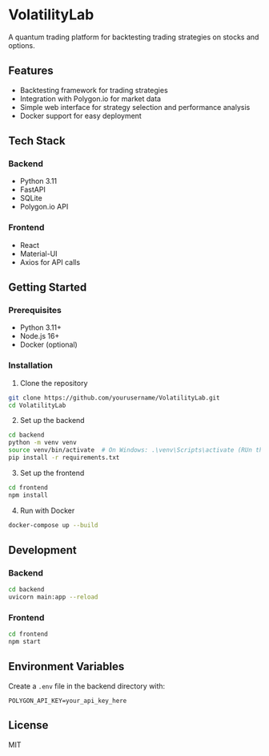 # VolatilityLab

A quantum trading platform for backtesting trading strategies on stocks and options.

## Features

- Backtesting framework for trading strategies
- Integration with Polygon.io for market data
- Simple web interface for strategy selection and performance analysis
- Docker support for easy deployment

## Tech Stack

### Backend
- Python 3.11
- FastAPI
- SQLite
- Polygon.io API

### Frontend
- React
- Material-UI
- Axios for API calls

## Getting Started

### Prerequisites
- Python 3.11+
- Node.js 16+
- Docker (optional)

### Installation

1. Clone the repository
```bash
git clone https://github.com/yourusername/VolatilityLab.git
cd VolatilityLab
```

2. Set up the backend
```bash
cd backend
python -m venv venv
source venv/bin/activate  # On Windows: .\venv\Scripts\activate (RUn this ---> Set-ExecutionPolicy Restricted -Scope CurrentUser) If previous command didnt work
pip install -r requirements.txt
```

3. Set up the frontend
```bash
cd frontend
npm install
```

4. Run with Docker
```bash
docker-compose up --build
```

## Development

### Backend
```bash
cd backend
uvicorn main:app --reload
```

### Frontend
```bash
cd frontend
npm start
```

## Environment Variables

Create a `.env` file in the backend directory with:
```
POLYGON_API_KEY=your_api_key_here
```

## License

MIT